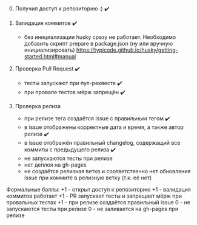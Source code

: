 0. Получил доступ к репозиторию :) :heavy_check_mark:

1. Валидация коммитов :heavy_check_mark:
    - без инициализации husky сразу не работает. Необходимо добавить скрипт prepare в package.json (ну или вручную инициализировать)
    https://typicode.github.io/husky/getting-started.html#manual

2. Проверка Pull Request :heavy_check_mark:
    - тесты запускают при пул-реквесте :heavy_check_mark:
    - при провале тестов мёрж запрещён :heavy_check_mark:

3. Проверка релиза
    - при релизе тега создаётся issue с правильным тегом :heavy_check_mark:
    - в issue отображены корректные дата и время, а также автор релиза :heavy_check_mark:
    - в issue отображён правильный changelog, содержащий все коммиты с предыдущего релиза :heavy_check_mark:
    - не запускаются тесты при релизе
    - нет деплоя на gh-pages
    - не создаётся релизная ветка и соответственно нет обновления issue при коммите в релизную ветку (т.к. её нет)

Формальные баллы:
+1 - открыт доступ к репозиторию
+1 - валидация коммитов работает
+1 - PR запускает тесты и запрещает мёрж при провальных тестах
+1 - при релизе создаётся правильный issue
0 - не запускаются тесты при релизе
0 - не заливается на gh-pages при релизе